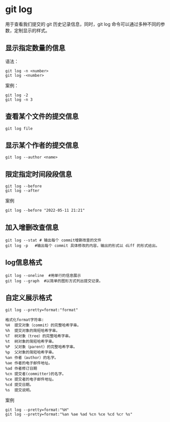 # git log

用于查看我们提交的 git 历史记录信息，同时，git log 命令可以通过多种不同的参数，定制显示的样式。

## 显示指定数量的信息
语法：
```
git log -n <number>
git log -<number>
```
案例：
```
git log -2
git log -n 3
```

## 查看某个文件的提交信息
```
git log file
```

## 显示某个作者的提交信息
```
git log --author <name>
```

## 限定指定时间段段信息
```
git log --before 
git log --after 
```
案例
```
git log --before "2022-05-11 21:21"
```

## 加入增删改查信息
```
git log --stat # 输出每个 commit增删改查的文件
git log -p   #输出每个 commit 具体修改的内容，输出的形式以 diff 的形式给出。
```

## log信息格式

```
git log --oneline  #用单行的信息展示
git log --graph  #以简单的图形方式列出提交记录。
```

## 自定义展示格式
```
git log --pretty=format:"format"

格式化format字符串:
%H  提交对象（commit）的完整哈希字串。
%h  提交对象的简短哈希字串。
%T  树对象（tree）的完整哈希字串。
%t  树对象的简短哈希字串。
%P  父对象（parent）的完整哈希字串。
%p  父对象的简短哈希字串。
%an 作者（author）的名字。
%ae 作者的电子邮件地址。
%ad 作者修订日期
%cn 提交者(committer)的名字。
%ce 提交者的电子邮件地址。
%cd 提交日期。
%s  提交说明。
```

案例
```
git log --pretty=format:"%H"
git log --pretty=format:"%an %ae %ad %cn %ce %cd %cr %s"
```

